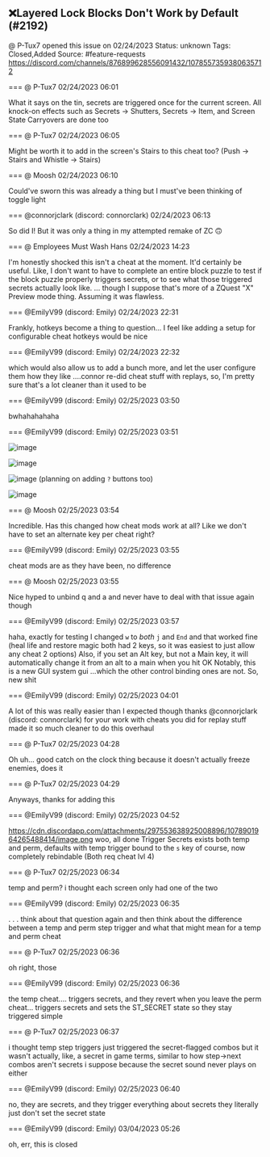 ## ❌Layered Lock Blocks Don't Work by Default (#2192)
@ P-Tux7 opened this issue on 02/24/2023
Status: unknown
Tags: Closed,Added
Source: #feature-requests https://discord.com/channels/876899628556091432/1078557359380635712


=== @ P-Tux7 02/24/2023 06:01

What it says on the tin, secrets are triggered once for the current screen. All knock-on effects such as Secrets -> Shutters, Secrets -> Item, and Screen State Carryovers are done too

=== @ P-Tux7 02/24/2023 06:05

Might be worth it to add in the screen's Stairs to this cheat too? (Push -> Stairs and Whistle -> Stairs)

=== @ Moosh 02/24/2023 06:10

Could've sworn this was already a thing but I must've been thinking of toggle light

=== @connorjclark (discord: connorclark) 02/24/2023 06:13

So did I! But it was only a thing in my attempted remake of ZC 🙃

=== @ Employees Must Wash Hans 02/24/2023 14:23

I'm honestly shocked this isn't a cheat at the moment.  It'd certainly be useful.
Like, I don't want to have to complete an entire block puzzle to test if the block puzzle properly triggers secrets, or to see what those triggered secrets actually look like.
... though I suppose that's more of a ZQuest "X" Preview mode thing.  Assuming it was flawless.

=== @EmilyV99 (discord: Emily) 02/24/2023 22:31

Frankly, hotkeys become a thing to question... I feel like adding a setup for configurable cheat hotkeys would be nice

=== @EmilyV99 (discord: Emily) 02/24/2023 22:32

which would also allow us to add a bunch more, and let the user configure them how they like
....connor re-did cheat stuff with replays, so, I'm pretty sure that's a lot cleaner than it used to be

=== @EmilyV99 (discord: Emily) 02/25/2023 03:50

bwhahahahaha

=== @EmilyV99 (discord: Emily) 02/25/2023 03:51


![image](https://cdn.discordapp.com/attachments/1078557359380635712/1078887004642758796/image.png?ex=65ebdcd2&is=65d967d2&hm=818c1b3e4b2b1d3ca3deaffa383309a6ccfb33a67a20c6a8f2a21708ae316ba5&)

![image](https://cdn.discordapp.com/attachments/1078557359380635712/1078887074675040367/image.png?ex=65ebdce3&is=65d967e3&hm=c77fbbf65db2368ce8a8ea2ab27628e83868d3d54704a12eccad925a551fa193&)

![image](https://cdn.discordapp.com/attachments/1078557359380635712/1078887221765099630/image.png?ex=65ebdd06&is=65d96806&hm=95dcca43c810fbaad31d9cccfe4e227fe84a536e0d98153566613baf2df6606e&)
(planning on adding `?` buttons too)

![image](https://cdn.discordapp.com/attachments/1078557359380635712/1078887324642971648/image.png?ex=65ebdd1e&is=65d9681e&hm=fa7797b2d52ba4c95bea154be404794aeb1044cda64d7773dfa4206651073999&)

=== @ Moosh 02/25/2023 03:54

Incredible. Has this changed how cheat mods work at all? Like we don't have to set an alternate key per cheat right?

=== @EmilyV99 (discord: Emily) 02/25/2023 03:55

cheat mods are as they have been, no difference

=== @ Moosh 02/25/2023 03:55

Nice
hyped to unbind q and a and never have to deal with that issue again though

=== @EmilyV99 (discord: Emily) 02/25/2023 03:57

haha, exactly
for testing I changed `w` to *both* `j` and `End`
and that worked fine
(heal life and restore magic both had 2 keys, so it was easiest to just allow any cheat 2 options)
Also, if you set an Alt key, but not a Main key, it will automatically change it from an alt to a main when you hit OK
Notably, this is a new GUI system gui
...which the other control binding ones are not.
So, new shit

=== @EmilyV99 (discord: Emily) 02/25/2023 04:01

A lot of this was really easier than I expected though
thanks @connorjclark (discord: connorclark) for your work with cheats you did for replay stuff
made it so much cleaner to do this overhaul

=== @ P-Tux7 02/25/2023 04:28

Oh uh... good catch on the clock thing because it doesn't actually freeze enemies, does it

=== @ P-Tux7 02/25/2023 04:29

Anyways, thanks for adding this

=== @EmilyV99 (discord: Emily) 02/25/2023 04:52

https://cdn.discordapp.com/attachments/297553638925008896/1078901964265488414/image.png
woo, all done
Trigger Secrets exists both temp and perm, defaults with temp trigger bound to the `s` key
of course, now completely rebindable
(Both req cheat lvl 4)

=== @ P-Tux7 02/25/2023 06:34

temp and perm? i thought each screen only had one of the two

=== @EmilyV99 (discord: Emily) 02/25/2023 06:35

. . .
think about that question again
and then think about the difference between a temp and perm step trigger
and what that might mean for a temp and perm cheat

=== @ P-Tux7 02/25/2023 06:36

oh right, those

=== @EmilyV99 (discord: Emily) 02/25/2023 06:36

the temp cheat.... triggers secrets, and they revert when you leave
the perm cheat... triggers secrets and sets the ST_SECRET state so they stay triggered
simple

=== @ P-Tux7 02/25/2023 06:37

i thought temp step triggers just triggered the secret-flagged combos but it wasn't actually, like, a secret in game terms, similar to how step->next combos aren't secrets
i suppose because the secret sound never plays on either

=== @EmilyV99 (discord: Emily) 02/25/2023 06:40

no, they are secrets, and they trigger everything about secrets
they literally just don't set the secret state

=== @EmilyV99 (discord: Emily) 03/04/2023 05:26

oh, err, this is closed
